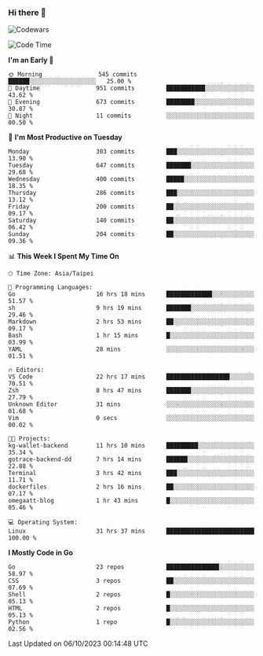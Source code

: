 ### Hi there 👋

![Codewars](https://www.codewars.com/users/omegaatt36/badges/small)

<!--START_SECTION:waka-->
![Code Time](http://img.shields.io/badge/Code%20Time-1%2C786%20hrs%2055%20mins-blue)

**I'm an Early 🐤** 

```text
🌞 Morning                545 commits         ██████░░░░░░░░░░░░░░░░░░░   25.00 % 
🌆 Daytime                951 commits         ███████████░░░░░░░░░░░░░░   43.62 % 
🌃 Evening                673 commits         ████████░░░░░░░░░░░░░░░░░   30.87 % 
🌙 Night                  11 commits          ░░░░░░░░░░░░░░░░░░░░░░░░░   00.50 % 
```
📅 **I'm Most Productive on Tuesday** 

```text
Monday                   303 commits         ███░░░░░░░░░░░░░░░░░░░░░░   13.90 % 
Tuesday                  647 commits         ███████░░░░░░░░░░░░░░░░░░   29.68 % 
Wednesday                400 commits         █████░░░░░░░░░░░░░░░░░░░░   18.35 % 
Thursday                 286 commits         ███░░░░░░░░░░░░░░░░░░░░░░   13.12 % 
Friday                   200 commits         ██░░░░░░░░░░░░░░░░░░░░░░░   09.17 % 
Saturday                 140 commits         ██░░░░░░░░░░░░░░░░░░░░░░░   06.42 % 
Sunday                   204 commits         ██░░░░░░░░░░░░░░░░░░░░░░░   09.36 % 
```


📊 **This Week I Spent My Time On** 

```text
🕑︎ Time Zone: Asia/Taipei

💬 Programming Languages: 
Go                       16 hrs 18 mins      █████████████░░░░░░░░░░░░   51.57 % 
sh                       9 hrs 19 mins       ███████░░░░░░░░░░░░░░░░░░   29.46 % 
Markdown                 2 hrs 53 mins       ██░░░░░░░░░░░░░░░░░░░░░░░   09.17 % 
Bash                     1 hr 15 mins        █░░░░░░░░░░░░░░░░░░░░░░░░   03.99 % 
YAML                     28 mins             ░░░░░░░░░░░░░░░░░░░░░░░░░   01.51 % 

🔥 Editors: 
VS Code                  22 hrs 17 mins      ██████████████████░░░░░░░   70.51 % 
Zsh                      8 hrs 47 mins       ███████░░░░░░░░░░░░░░░░░░   27.79 % 
Unknown Editor           31 mins             ░░░░░░░░░░░░░░░░░░░░░░░░░   01.68 % 
Vim                      0 secs              ░░░░░░░░░░░░░░░░░░░░░░░░░   00.02 % 

🐱‍💻 Projects: 
kg-wallet-backend        11 hrs 10 mins      █████████░░░░░░░░░░░░░░░░   35.34 % 
gotrace-backend-dd       7 hrs 14 mins       ██████░░░░░░░░░░░░░░░░░░░   22.88 % 
Terminal                 3 hrs 42 mins       ███░░░░░░░░░░░░░░░░░░░░░░   11.71 % 
dockerfiles              2 hrs 16 mins       ██░░░░░░░░░░░░░░░░░░░░░░░   07.17 % 
omegaatt-blog            1 hr 43 mins        █░░░░░░░░░░░░░░░░░░░░░░░░   05.46 % 

💻 Operating System: 
Linux                    31 hrs 37 mins      █████████████████████████   100.00 % 
```

**I Mostly Code in Go** 

```text
Go                       23 repos            ███████████████░░░░░░░░░░   58.97 % 
CSS                      3 repos             ██░░░░░░░░░░░░░░░░░░░░░░░   07.69 % 
Shell                    2 repos             █░░░░░░░░░░░░░░░░░░░░░░░░   05.13 % 
HTML                     2 repos             █░░░░░░░░░░░░░░░░░░░░░░░░   05.13 % 
Python                   1 repo              █░░░░░░░░░░░░░░░░░░░░░░░░   02.56 % 
```




 Last Updated on 06/10/2023 00:14:48 UTC
<!--END_SECTION:waka-->

<!--
**omegaatt36/omegaatt36** is a ✨ _special_ ✨ repository because its `README.md` (this file) appears on your GitHub profile.

Here are some ideas to get you started:

- 🔭 I’m currently working on ...
- 🌱 I’m currently learning ...
- 👯 I’m looking to collaborate on ...
- 🤔 I’m looking for help with ...
- 💬 Ask me about ...
- 📫 How to reach me: ...
- 😄 Pronouns: ...
- ⚡ Fun fact: ...
-->

